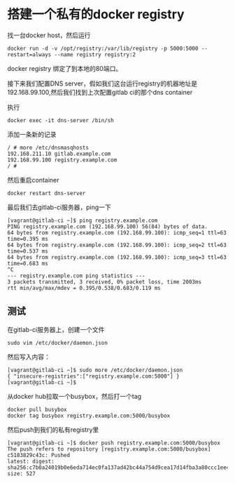 # 搭建一个私有的docker registry

找一台docker host，然后运行

```shell
docker run -d -v /opt/registry:/var/lib/registry -p 5000:5000 --restart=always --name registry registry:2
```

docker registry 绑定了到本地的80端口。

接下来我们配置DNS server，假如我们这台运行registry的机器地址是192.168.99.100,然后我们找到上次配置gitlab ci的那个dns container

执行

```shell
docker exec -it dns-server /bin/sh
```

添加一条新的记录

```shell
/ # more /etc/dnsmasqhosts
192.168.211.10 gitlab.example.com
192.168.99.100 registry.example.com
/ #
```

然后重启container

```shell
docker restart dns-server
```

最后我们去gitlab-ci服务器，ping一下

```shell
[vagrant@gitlab-ci ~]$ ping registry.example.com
PING registry.example.com (192.168.99.100) 56(84) bytes of data.
64 bytes from registry.example.com (192.168.99.100): icmp_seq=1 ttl=63 time=0.395 ms
64 bytes from registry.example.com (192.168.99.100): icmp_seq=2 ttl=63 time=0.537 ms
64 bytes from registry.example.com (192.168.99.100): icmp_seq=3 ttl=63 time=0.683 ms
^C
--- registry.example.com ping statistics ---
3 packets transmitted, 3 received, 0% packet loss, time 2003ms
rtt min/avg/max/mdev = 0.395/0.538/0.683/0.119 ms
```

## 测试

在gitlab-ci服务器上，创建一个文件

```shell
sudo vim /etc/docker/daemon.json
```

然后写入内容：

```shell
[vagrant@gitlab-ci ~]$ sudo more /etc/docker/daemon.json
{ "insecure-registries":["registry.example.com:5000"] }
[vagrant@gitlab-ci ~]$
```

从docker hub拉取一个busybox，然后打一个tag

```shell
docker pull busybox
docker tag busybox registry.example.com:5000/busybox
```

然后push到我们的私有registry里

```shell
[vagrant@gitlab-ci ~]$ docker push registry.example.com:5000/busybox
The push refers to repository [registry.example.com:5000/busybox]
c5183829c43c: Pushed
latest: digest: sha256:c7b0a24019b0e6eda714ec0fa137ad42bc44a754d9cea17d14fba3a80ccc1ee4 size: 527
```
